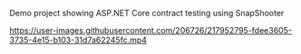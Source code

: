 Demo project showing ASP.NET Core contract testing using SnapShooter


https://user-images.githubusercontent.com/206726/217952795-fdee3605-3735-4e15-b103-31d7a62245fc.mp4

